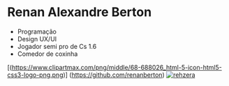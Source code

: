 # **Renan Alexandre Berton**

- Programação 
- Design UX/UI
- Jogador semi pro de Cs 1.6
- Comedor de coxinha


[(https://www.clipartmax.com/png/middle/68-688026_html-5-icon-html5-css3-logo-png.png)] (https://github.com/renanberton)
[![rehzera](https://github-readme-stats.vercel.app/api/top-langs/?username=renanberton&themes=dark)](https://github.com/renanberton) 

